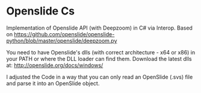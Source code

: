 # Openslide Cs #

Implementation of Openslide API (with Deepzoom) in C# via Interop. Based on https://github.com/openslide/openslide-python/blob/master/openslide/deepzoom.py 

You need to have Openslide's dlls (with correct architecture - x64 or x86) in your PATH or where the DLL loader can find them.
Download the latest dlls at: http://openslide.org/docs/windows/

I adjusted the Code in a way that you can only read an OpenSlide (.svs) file and parse it into an OpenSlide object.
